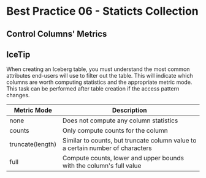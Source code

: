 # Best Practice 06 - Staticts Collection

## Control Columns' Metrics 

## IceTip
When creating an Iceberg table, you must understand the most common attributes end-users will use to filter out the table. This will indicate which columns are worth computing statistics and the appropriate metric mode. This task can be performed after table creation if the access pattern changes.

| Metric Mode | Description |
| ------------ | ----------- |
| none | Does not compute any column statistics |
| counts | Only compute counts for the column |
| truncate(length) | Similar to counts, but truncate column value to a certain number of characters |
| full | Compute counts, lower and upper bounds with the column's full value |

